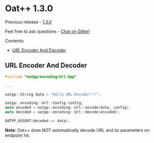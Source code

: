 # Oat++ 1.3.0

Previous release - [1.3.0](1.3.0.md)

Feel free to ask questions - [Chat on Gitter!](https://gitter.im/oatpp-framework/Lobby)

Contents:

- [URL Encoder And Decoder](#url-encoder-and-decoder)


## URL Encoder And Decoder

```cpp
#include "oatpp/encoding/Url.hpp"

...

oatpp::String data = "Hello URL-Encoder!!!";

oatpp::encoding::Url::Config config;
auto encoded = oatpp::encoding::Url::encode(data, config);
auto decoded = oatpp::encoding::Url::decode(encoded);

OATPP_ASSERT(decoded == data);
```
**Note**: Oat++ does NOT automatically decode URL and its parameters on endpoint hit. 
